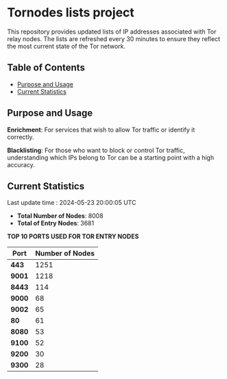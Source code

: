 # Tornodes lists project

This repository provides updated lists of IP addresses associated with Tor relay nodes. The lists are refreshed every 30 minutes to ensure they reflect the most current state of the Tor network.

## Table of Contents

- [Purpose and Usage](#purpose-and-usage)
- [Current Statistics](#current-statistics)


## Purpose and Usage

**Enrichment**: For services that wish to allow Tor traffic or identify it correctly.

**Blacklisting**: For those who want to block or control Tor traffic, understanding which IPs belong to Tor can be a starting point with a high accuracy.

## Current Statistics

Last update time : 2024-05-23 20:00:05 UTC

- **Total Number of Nodes**: 8008
- **Total of Entry Nodes**: 3681

**TOP 10 PORTS USED FOR TOR ENTRY NODES**

| **Port** | **Number of Nodes** |
|------|-----------------|
| **443**   | 1251  |
| **9001**   | 1218  |
| **8443**   | 114  |
| **9000**   | 68  |
| **9002**   | 65  |
| **80**   | 61  |
| **8080**   | 53  |
| **9100**   | 52  |
| **9200**   | 30  |
| **9300**   | 28  |

